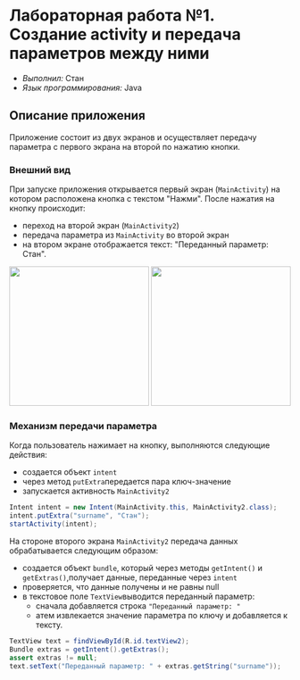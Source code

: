 # Лабораторная работа №1. Создание activity и передача параметров между ними
- _Выполнил:_ Стан
- _Язык программирования:_ Java

## Описание приложения
Приложение состоит из двух экранов и осуществляет передачу параметра с первого экрана на второй по нажатию кнопки.


### Внешний вид

При запуске приложения открывается первый экран (`MainActivity`) на котором расположена кнопка с текстом "Нажми". После нажатия на кнопку происходит: 
- переход на второй экран (`MainActivity2`)
- передача параметра из `MainActivity` во второй экран
- на втором экране отображается текст: "Переданный параметр: Стан".
<p align="center">
    <img src="https://github.com/user-attachments/assets/bd6dc254-0fd1-4df9-975a-ba0e5ab65a95" width="250"> 
    <img src="https://private-user-images.githubusercontent.com/163531602/375938861-ea73d84b-3771-4027-97c3-0e600aa476e0.jpg?jwt=eyJhbGciOiJIUzI1NiIsInR5cCI6IkpXVCJ9.eyJpc3MiOiJnaXRodWIuY29tIiwiYXVkIjoicmF3LmdpdGh1YnVzZXJjb250ZW50LmNvbSIsImtleSI6ImtleTUiLCJleHAiOjE3MjkxODU2MjEsIm5iZiI6MTcyOTE4NTMyMSwicGF0aCI6Ii8xNjM1MzE2MDIvMzc1OTM4ODYxLWVhNzNkODRiLTM3NzEtNDAyNy05N2MzLTBlNjAwYWE0NzZlMC5qcGc_WC1BbXotQWxnb3JpdGhtPUFXUzQtSE1BQy1TSEEyNTYmWC1BbXotQ3JlZGVudGlhbD1BS0lBVkNPRFlMU0E1M1BRSzRaQSUyRjIwMjQxMDE3JTJGdXMtZWFzdC0xJTJGczMlMkZhd3M0X3JlcXVlc3QmWC1BbXotRGF0ZT0yMDI0MTAxN1QxNzE1MjFaJlgtQW16LUV4cGlyZXM9MzAwJlgtQW16LVNpZ25hdHVyZT1iOGZlYWY3MjlmODQzOTQ3MGU3YzQ3ODkxMDc4NWM4ZDdjZmFkZmY3YzYzMDYyMzRlODRjZjMyMzcyMzAyMGIwJlgtQW16LVNpZ25lZEhlYWRlcnM9aG9zdCJ9.RAoVUPhMQSCrY4WH4Y3obKeVPWb5ecTMDuFZVK_JDAo" width="250">
</p> 


### Механизм передачи параметра
Когда пользователь нажимает на кнопку, выполняются следующие действия:
- создается объект `intent`
- через метод `putExtra`передается пара ключ-значение
- запускается активность `MainActivity2`
``` java
Intent intent = new Intent(MainActivity.this, MainActivity2.class);
intent.putExtra("surname", "Стан");
startActivity(intent);
```

На стороне второго экрана  `MainActivity2` передача данных обрабатывается следующим образом:
- создается объект `bundle`, который через методы `getIntent()` и `getExtras()`,получает данные, переданные через `intent`
- проверяется, что данные получены и не равны null
- в текстовое поле `TextView`выводится переданный параметр:
    - сначала добавляется строка `"Переданный параметр: "`
    - атем извлекается значение параметра по ключу и добавляется к тексту.

``` java
TextView text = findViewById(R.id.textView2);
Bundle extras = getIntent().getExtras();
assert extras != null;
text.setText("Переданный параметр: " + extras.getString("surname"));
```
